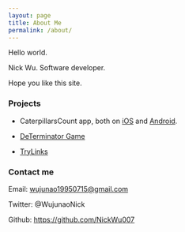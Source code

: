 ```yaml
---
layout: page
title: About Me
permalink: /about/
---
```


Hello world.

Nick Wu. Software developer.

Hope you like this site.

### Projects

 * CaterpillarsCount app, both on [iOS](https://itunes.apple.com/gb/app/caterpillars-count/id944264557?mt=8) and [Android](https://play.google.com/store/apps/details?id=goldenCompass.caterpillarCount&hl=en_GB).

 * [DeTerminator Game](http://wwwx.cs.unc.edu/Courses/comp585-s17/Piclabel/datalabel_test/login.html)

 * [TryLinks](http://devpractical.com:5000/web/)

### Contact me

Email: wujunao19950715@gmail.com

Twitter: @WujunaoNick

Github: https://github.com/NickWu007
